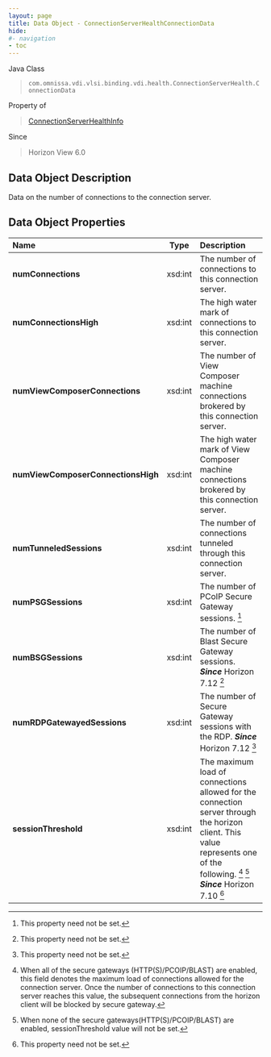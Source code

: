 ```yaml
---
layout: page
title: Data Object - ConnectionServerHealthConnectionData
hide:
#- navigation
- toc
---
```






Java Class
> `com.omnissa.vdi.vlsi.binding.vdi.health.ConnectionServerHealth.ConnectionData`

Property of
> [ConnectionServerHealthInfo](vdi.health.ConnectionServerHealth.ConnectionServerHealthInfo.md#field_detail)

Since
> Horizon View 6.0


## Data Object Description

Data on the number of connections to the connection server.

## Data Object Properties

 Name | Type | Description
:---|:---:|:---
**numConnections**|  xsd:int|  The number of connections to this connection server.
**numConnectionsHigh**|  xsd:int|  The high water mark of connections to this connection server.
**numViewComposerConnections**|  xsd:int|  The number of View Composer machine connections brokered by this connection server.
**numViewComposerConnectionsHigh**|  xsd:int|  The high water mark of View Composer machine connections brokered by this connection server.
**numTunneledSessions**|  xsd:int|  The number of connections tunneled through this connection server.
**numPSGSessions**|  xsd:int|  The number of PCoIP Secure Gateway sessions. [^1]
**numBSGSessions**|  xsd:int|  The number of Blast Secure Gateway sessions.  **_Since_** Horizon 7.12 [^1]
**numRDPGatewayedSessions**|  xsd:int|  The number of Secure Gateway sessions with the RDP.  **_Since_** Horizon 7.12 [^1]
**sessionThreshold**|  xsd:int|  The maximum load of connections allowed for the connection server through the horizon client. This value represents one of the following. [^304] [^305] <br>**_Since_** Horizon 7.10 [^1]


 


[^1]: This property need not be set.
[^304]: When all of the secure gateways (HTTP(S)/PCOIP/BLAST) are enabled, this field denotes the maximum load of connections allowed for the connection server. Once the number of connections to this connection server reaches this value, the subsequent connections from the horizon client will be blocked by secure gateway.
[^305]: When none of the secure gateways(HTTP(S)/PCOIP/BLAST) are enabled, sessionThreshold value will not be set.